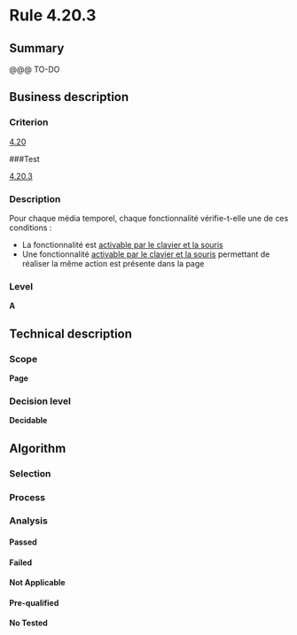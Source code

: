 # Rule 4.20.3

## Summary

@@@ TO-DO

## Business description

### Criterion

[4.20](http://references.modernisation.gouv.fr/sites/default/files/RGAA3_RC2-1/referentiel_technique.htm#crit-4-20)

###Test

[4.20.3](http://references.modernisation.gouv.fr/sites/default/files/RGAA3_RC2-1/referentiel_technique.htm#test-4-20-3)

### Description

Pour chaque m&eacute;dia temporel, chaque fonctionnalit&eacute; v&eacute;rifie-t-elle une de ces conditions : 
 
 * La fonctionnalit&eacute; est <a href="http://references.modernisation.gouv.fr/sites/default/files/RGAA3_RC2-1/glossaire.htm#mAAClavierSouris">activable par le clavier et la souris</a> 
 * Une fonctionnalit&eacute; <a href="http://references.modernisation.gouv.fr/sites/default/files/RGAA3_RC2-1/glossaire.htm#mAAClavierSouris">activable par le clavier et la souris</a> permettant de r&eacute;aliser la m&ecirc;me action est pr&eacute;sente dans la page 


### Level

**A**

## Technical description

### Scope

**Page**

### Decision level

**Decidable**

## Algorithm

### Selection

### Process

### Analysis

#### Passed

#### Failed

#### Not Applicable

#### Pre-qualified

#### No Tested 






